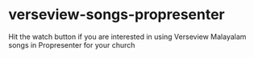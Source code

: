 # verseview-songs-propresenter

Hit the watch button if you are interested in using Verseview Malayalam songs in Propresenter for your church
